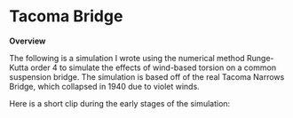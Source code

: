 # Tacoma Bridge

**Overview**

The following is a simulation I wrote using the numerical method Runge-Kutta order 4 to simulate the effects of wind-based
torsion on a common suspension bridge. The simulation is based off of the real Tacoma Narrows Bridge, which collapsed in 1940 due to violet winds.

Here is a short clip during the early stages of the simulation:

<videos src="/videos/tacoma_early.mov" alt="Early Tacoma"/>
